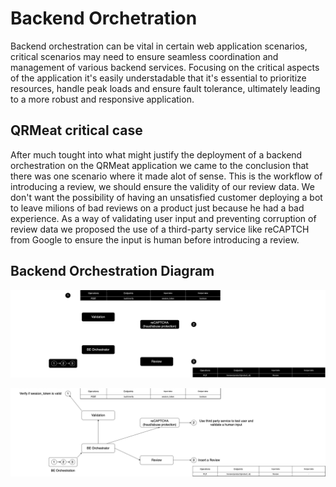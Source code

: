 # Backend Orchetration

Backend orchestration can be vital in certain web application scenarios, critical scenarios may need to ensure seamless coordination and management of various backend services. Focusing on the critical aspects of the application it's easily understadable that it's essential to prioritize resources, handle peak loads and ensure fault tolerance, ultimately leading to a more robust and responsive application.

## QRMeat critical case

After much tought into what might justify the deployment of a backend orchestration on the QRMeat application we came to the conclusion that there was one scenario where it made alot of sense.
This is the workflow of introducing a review, we should ensure the validity of our review data. We don't want the possibility of having an unsatisfied customer deploying a bot to leave milions of bad reviews on a product just because he had a bad experience. As a way of validating user input and preventing corruption of review data we proposed the use of a third-party service like reCAPTCH from Google to ensure the input is human before introducing a review.

## Backend Orchestration Diagram
<p align = "center ">
<img src="./assets/BEOrchestration_dark.png#gh-dark-mode-only" alt="Backend Orchestration" />
<p\>

<p align = "center ">
<img src="./assets/BEOrchestration_light.png#gh-light-mode-only" alt="Backend Orchestration" />
<p\>